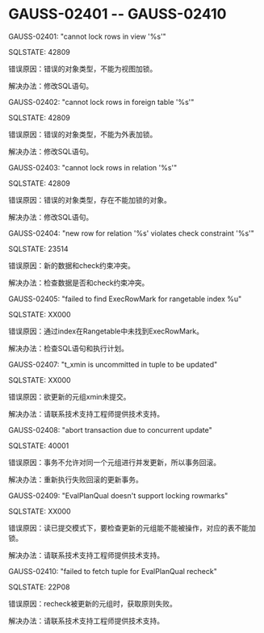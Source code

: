 # GAUSS-02401 -- GAUSS-02410<a name="ZH-CN_TOPIC_0302073642"></a>

GAUSS-02401: "cannot lock rows in view '%s'"

SQLSTATE: 42809

错误原因：错误的对象类型，不能为视图加锁。

解决办法：修改SQL语句。

GAUSS-02402: "cannot lock rows in foreign table '%s'"

SQLSTATE: 42809

错误原因：错误的对象类型，不能为外表加锁。

解决办法：修改SQL语句。

GAUSS-02403: "cannot lock rows in relation '%s'"

SQLSTATE: 42809

错误原因：错误的对象类型，存在不能加锁的对象。

解决办法：修改SQL语句。

GAUSS-02404: "new row for relation '%s' violates check constraint '%s'"

SQLSTATE: 23514

错误原因：新的数据和check约束冲突。

解决办法：检查数据是否和check约束冲突。

GAUSS-02405: "failed to find ExecRowMark for rangetable index %u"

SQLSTATE: XX000

错误原因：通过index在Rangetable中未找到ExecRowMark。

解决办法：检查SQL语句和执行计划。

GAUSS-02407: "t\_xmin is uncommitted in tuple to be updated"

SQLSTATE: XX000

错误原因：欲更新的元组xmin未提交。

解决办法：请联系技术支持工程师提供技术支持。

GAUSS-02408: "abort transaction due to concurrent update"

SQLSTATE: 40001

错误原因：事务不允许对同一个元组进行并发更新，所以事务回滚。

解决办法：重新执行失败回滚的更新事务。

GAUSS-02409: "EvalPlanQual doesn't support locking rowmarks"

SQLSTATE: XX000

错误原因：读已提交模式下，要检查更新的元组能不能被操作，对应的表不能加锁。

解决办法：请联系技术支持工程师提供技术支持。

GAUSS-02410: "failed to fetch tuple for EvalPlanQual recheck"

SQLSTATE: 22P08

错误原因：recheck被更新的元组时，获取原则失败。

解决办法：请联系技术支持工程师提供技术支持。
